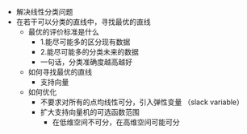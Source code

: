 - 解决线性分类问题
- 在若干可以分类的直线中，寻找最优的直线
	- 最优的评价标准是什么
		- 1.能尽可能多的区分现有数据
		- 2.能尽可能多的分类未来的数据
		- 一句话，分类准确度越高越好
	- 如何寻找最优的直线
		- 支持向量
	- 如何优化
		- 不要求对所有的点均线性可分，引入弹性变量 （slack variable）
		- 扩大支持向量机的可选函数范围
			- 在低维空间不可分，在高维空间可能可分